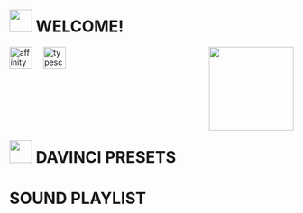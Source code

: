 ###

#   <img src="https://raw.githubusercontent.com/sameerasw/folder-icons/main/PNGs/root.png" height="40"  alt=""  /> WELCOME!

<img align="right" height="150"  src="https://media4.giphy.com/media/v1.Y2lkPTc5MGI3NjExYnBjdDZzd2N4Zjh6NG9wdDI4ZzE0OWNoZG9yYzh0Mm42YXB4NXk0bCZlcD12MV9pbnRlcm5hbF9naWZfYnlfaWQmY3Q9Zw/aWXSKuhUPFPdLQoEqt/giphy.gif"  />


<div align="left">
  <img src="https://upload.wikimedia.org/wikipedia/commons/f/f5/Affinity_Photo_V2_icon.svg" height="40" alt="affinity design"  />
  <img width="12" />
  <img src="https://upload.wikimedia.org/wikipedia/commons/9/9c/Affinity_Publisher_V2_icon.svg" height="40" alt="typescript logo"  />
  <img width="12" />
</div>


</br>
</br>
</br>
</br>
</br>

<div>

# <img src="https://raw.githubusercontent.com/sameerasw/folder-icons/main/PNGs/davinci.png" height="40"  alt=""  /> DAVINCI PRESETS
   
</div>

<div>

# SOUND PLAYLIST
   
</div>






